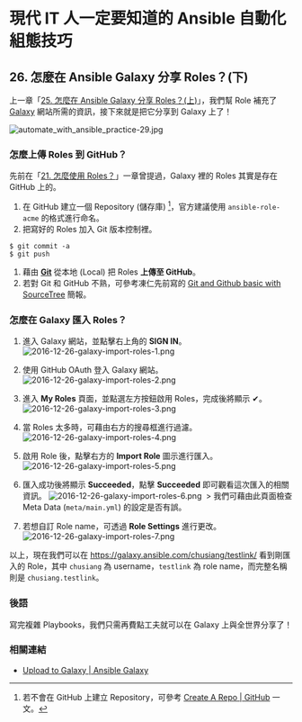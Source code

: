 # 現代 IT 人一定要知道的 Ansible 自動化組態技巧

## 26. 怎麼在 Ansible Galaxy 分享 Roles？(下)

上一章「[25. 怎麼在 Ansible Galaxy 分享 Roles？(上)](25.how_to_share_roles_on_galaxy-1.md)」，我們幫 Role 補充了 [Galaxy][ansible_galaxy] 網站所需的資訊，接下來就是把它分享到 Galaxy 上了！

![automate_with_ansible_practice-29.jpg](imgs/automate_with_ansible_practice-29.jpg)

[ansible_galaxy]: https://galaxy.ansible.com/


### 怎麼上傳 Roles 到 GitHub？

先前在「[21. 怎麼使用 Roles？](21.how-to-use-the-roles.md)」一章曾提過，Galaxy 裡的 Roles 其實是存在 GitHub 上的。

1. 在 GitHub 建立一個 Repository (儲存庫) [^1]，官方建議使用 `ansible-role-acme` 的格式進行命名。
1. 把寫好的 Roles 加入 Git 版本控制裡。

  ```
  $ git commit -a
  $ git push
  ```

1. 藉由 **[Git][git_official]** 從本地 (Local) 把 Roles **上傳至 GitHub**。
1. 若對 Git 和 GitHub 不熟，可參考凍仁先前寫的 [Git and Github basic with SourceTree][git_and_github_basic_with_sourcetree] 簡報。

[git_official]: https://git-scm.com/
[git_and_github_basic_with_sourcetree]: https://speakerdeck.com/chusiang/git-and-github-basic-with-sourcetree


### 怎麼在 Galaxy 匯入 Roles？

1. 進入 Galaxy 網站，並點擊右上角的 **SIGN IN**。
  ![2016-12-26-galaxy-import-roles-1.png](imgs/2016-12-26-galaxy-import-roles-1.png)

1. 使用 GitHub OAuth 登入 Galaxy 網站。
  ![2016-12-26-galaxy-import-roles-2.png](imgs/2016-12-26-galaxy-import-roles-2.png)

1. 進入 **My Roles** 頁面，並點選左方按鈕啟用 Roles，完成後將顯示 ✔。
  ![2016-12-26-galaxy-import-roles-3.png](imgs/2016-12-26-galaxy-import-roles-3.png)

1. 當 Roles 太多時，可藉由右方的搜尋框進行過濾。
  ![2016-12-26-galaxy-import-roles-4.png](imgs/2016-12-26-galaxy-import-roles-4.png)

1. 啟用 Role 後，點擊右方的 **Import Role** 圖示進行匯入。
  ![2016-12-26-galaxy-import-roles-5.png](imgs/2016-12-26-galaxy-import-roles-5.png)

1. 匯入成功後將顯示 **Succeeded**，點擊 **Succeeded** 即可觀看這次匯入的相關資訊。
  ![2016-12-26-galaxy-import-roles-6.png](imgs/2016-12-26-galaxy-import-roles-6.png)
  > 我們可藉由此頁面檢查 Meta Data (`meta/main.yml`) 的設定是否有誤。

1. 若想自訂 Role name，可透過 **Role Settings** 進行更改。
  ![2016-12-26-galaxy-import-roles-7.png](imgs/2016-12-26-galaxy-import-roles-7.png)

以上，現在我們可以在 https://galaxy.ansible.com/chusiang/testlink/ 看到剛匯入的 Role，其中 `chusiang` 為 username，`testlink` 為 role name，而完整名稱則是 `chusiang.testlink`。


### 後語

寫完複雜 Playbooks，我們只需再費點工夫就可以在 Galaxy 上與全世界分享了！


### 相關連結

- [Upload to Galaxy | Ansible Galaxy][ansible_galaxy_upload_to_galaxy]

[ansible_galaxy_upload_to_galaxy]: https://galaxy.ansible.com/intro#role-galaxy


[^1]: 若不會在 GitHub 上建立 Repository，可參考 [Create A Repo | GitHub][create_a_repo] 一文。

[create_a_repo]: https://help.github.com/articles/create-a-repo/


